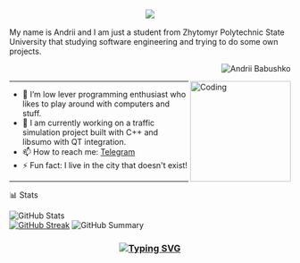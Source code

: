 <h3 align="center">
  <img src="https://readme-typing-svg.herokuapp.com/?font=Righteous&size=35&center=true&vCenter=true&width=1600&height=70&duration=4000&lines=Hello+There!+I'm+Andrii+" />
</h3>

My name is Andrii and I am just a student from Zhytomyr Polytechnic State University that studying software engineering and trying to do some own projects.

<p align="right"> <img src="https://komarev.com/ghpvc/?username=andriibabushko&label=Profile%20views&color=0e75b6&size=24&style=flat" alt="Andrii Babushko" /> </p>


<img align="right" alt="Coding" width="180" src="https://user-images.githubusercontent.com/74038190/212750999-42ff8a64-dad8-4772-9648-849968543991.gif">

---

- 🔭 I’m low lever programming enthusiast who likes to play around with computers and stuff. 
- 🌱 I am currently working on a traffic simulation project built with C++ and libsumo with QT integration.
- 📫 How to reach me: <a href="https://t.me/AndriiRaccoon">Telegram</a>
- ⚡ Fun fact: I live in the city that doesn't exist!

---

📊 Stats

![GitHub Stats](http://github-profile-summary-cards.vercel.app/api/cards/stats?username=andriibabushko&theme=tokyonight)  
[![GitHub Streak](https://github-readme-streak-stats.herokuapp.com?user=andriibabushko&theme=tokyonight&hide_border=true&date_format=j%20M%5B%20Y%5D&card_width=480)](https://git.io/streak-stats)
![GitHub Summary](http://github-profile-summary-cards.vercel.app/api/cards/profile-details?username=andriibabushko&theme=tokyonight)

<h3 align="center">

  [![Typing SVG](https://readme-typing-svg.herokuapp.com?font=Fantasque+Sans+Mono&weight=700&size=24&pause=1000&color=0e75b6&center=true&width=446&lines=Thank+you+for+visiting!+%F0%9F%91%8D)](https://git.io/typing-svg)

</h3>
